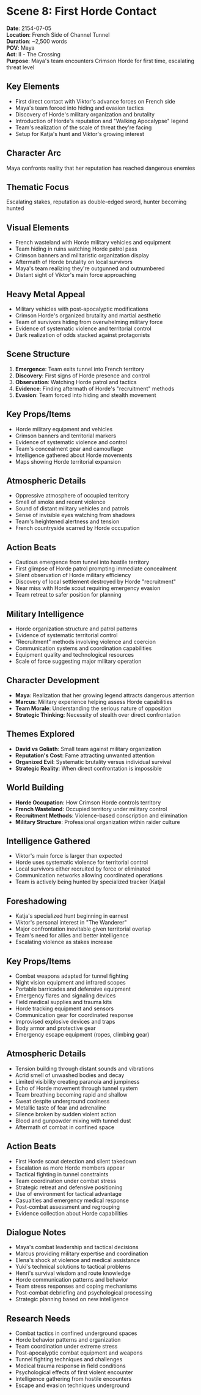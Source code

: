 # Scene 8: First Horde Contact

**Date**: 2154-07-05  
**Location**: French Side of Channel Tunnel  
**Duration**: ~2,500 words  
**POV**: Maya  
**Act**: II - The Crossing  
**Purpose**: Maya's team encounters Crimson Horde for first time, escalating threat level  

## Key Elements
- First direct contact with Viktor's advance forces on French side
- Maya's team forced into hiding and evasion tactics
- Discovery of Horde's military organization and brutality
- Introduction of Horde's reputation and "Walking Apocalypse" legend
- Team's realization of the scale of threat they're facing
- Setup for Katja's hunt and Viktor's growing interest

## Character Arc
Maya confronts reality that her reputation has reached dangerous enemies

## Thematic Focus
Escalating stakes, reputation as double-edged sword, hunter becoming hunted

## Visual Elements
- French wasteland with Horde military vehicles and equipment
- Team hiding in ruins watching Horde patrol pass
- Crimson banners and militaristic organization display
- Aftermath of Horde brutality on local survivors
- Maya's team realizing they're outgunned and outnumbered
- Distant sight of Viktor's main force approaching

## Heavy Metal Appeal
- Military vehicles with post-apocalyptic modifications
- Crimson Horde's organized brutality and martial aesthetic
- Team of survivors hiding from overwhelming military force
- Evidence of systematic violence and territorial control
- Dark realization of odds stacked against protagonists

## Scene Structure
1. **Emergence**: Team exits tunnel into French territory
2. **Discovery**: First signs of Horde presence and control
3. **Observation**: Watching Horde patrol and tactics
4. **Evidence**: Finding aftermath of Horde's "recruitment" methods
5. **Evasion**: Team forced into hiding and stealth movement

## Key Props/Items
- Horde military equipment and vehicles
- Crimson banners and territorial markers
- Evidence of systematic violence and control
- Team's concealment gear and camouflage
- Intelligence gathered about Horde movements
- Maps showing Horde territorial expansion

## Atmospheric Details
- Oppressive atmosphere of occupied territory
- Smell of smoke and recent violence
- Sound of distant military vehicles and patrols
- Sense of invisible eyes watching from shadows
- Team's heightened alertness and tension
- French countryside scarred by Horde occupation

## Action Beats
- Cautious emergence from tunnel into hostile territory
- First glimpse of Horde patrol prompting immediate concealment
- Silent observation of Horde military efficiency
- Discovery of local settlement destroyed by Horde "recruitment"
- Near miss with Horde scout requiring emergency evasion
- Team retreat to safer position for planning

## Military Intelligence
- Horde organization structure and patrol patterns
- Evidence of systematic territorial control
- "Recruitment" methods involving violence and coercion
- Communication systems and coordination capabilities
- Equipment quality and technological resources
- Scale of force suggesting major military operation

## Character Development
- **Maya**: Realization that her growing legend attracts dangerous attention
- **Marcus**: Military experience helping assess Horde capabilities
- **Team Morale**: Understanding the serious nature of opposition
- **Strategic Thinking**: Necessity of stealth over direct confrontation

## Themes Explored
- **David vs Goliath**: Small team against military organization
- **Reputation's Cost**: Fame attracting unwanted attention
- **Organized Evil**: Systematic brutality versus individual survival
- **Strategic Reality**: When direct confrontation is impossible

## World Building
- **Horde Occupation**: How Crimson Horde controls territory
- **French Wasteland**: Occupied territory under military control
- **Recruitment Methods**: Violence-based conscription and elimination
- **Military Structure**: Professional organization within raider culture

## Intelligence Gathered
- Viktor's main force is larger than expected
- Horde uses systematic violence for territorial control
- Local survivors either recruited by force or eliminated
- Communication networks allowing coordinated operations
- Team is actively being hunted by specialized tracker (Katja)

## Foreshadowing
- Katja's specialized hunt beginning in earnest
- Viktor's personal interest in "The Wanderer"
- Major confrontation inevitable given territorial overlap
- Team's need for allies and better intelligence
- Escalating violence as stakes increase

## Key Props/Items
- Combat weapons adapted for tunnel fighting
- Night vision equipment and infrared scopes
- Portable barricades and defensive equipment
- Emergency flares and signaling devices
- Field medical supplies and trauma kits
- Horde tracking equipment and sensors
- Communication gear for coordinated response
- Improvised explosive devices and traps
- Body armor and protective gear
- Emergency escape equipment (ropes, climbing gear)

## Atmospheric Details
- Tension building through distant sounds and vibrations
- Acrid smell of unwashed bodies and decay
- Limited visibility creating paranoia and jumpiness
- Echo of Horde movement through tunnel system
- Team breathing becoming rapid and shallow
- Sweat despite underground coolness
- Metallic taste of fear and adrenaline
- Silence broken by sudden violent action
- Blood and gunpowder mixing with tunnel dust
- Aftermath of combat in confined space

## Action Beats
- First Horde scout detection and silent takedown
- Escalation as more Horde members appear
- Tactical fighting in tunnel constraints
- Team coordination under combat stress
- Strategic retreat and defensive positioning
- Use of environment for tactical advantage
- Casualties and emergency medical response
- Post-combat assessment and regrouping
- Evidence collection about Horde capabilities

## Dialogue Notes
- Maya's combat leadership and tactical decisions
- Marcus providing military expertise and coordination
- Elena's shock at violence and medical assistance
- Yuki's technical solutions to tactical problems
- Henri's survival wisdom and route knowledge
- Horde communication patterns and behavior
- Team stress responses and coping mechanisms
- Post-combat debriefing and psychological processing
- Strategic planning based on new intelligence

## Research Needs
- Combat tactics in confined underground spaces
- Horde behavior patterns and organization
- Team coordination under extreme stress
- Post-apocalyptic combat equipment and weapons
- Tunnel fighting techniques and challenges
- Medical trauma response in field conditions
- Psychological effects of first violent encounter
- Intelligence gathering from hostile encounters
- Escape and evasion techniques underground
